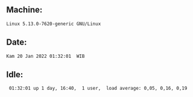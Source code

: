 ## Machine:
```
Linux 5.13.0-7620-generic GNU/Linux
```
## Date:
```
Kam 20 Jan 2022 01:32:01  WIB
```
## Idle:
```
 01:32:01 up 1 day, 16:40,  1 user,  load average: 0,05, 0,16, 0,19
```
